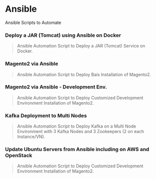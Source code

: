 # Ansible
Ansible Scripts to Automate

### Deploy a JAR (Tomcat) using Ansible on Docker

> Ansible Automation Script to Deploy a JAR (Tomcat) Service on Docker.

### Magento2 via Ansible

> Ansible Automation Script to Deploy Bais Installation of Magento2.

### Magento2 via Ansible - Development Env.

> Ansible Automation Script to Deploy Customized Development Environment Installation of Magento2.

### Kafka Deployment to Multi Nodes

> Ansible Automation Script to Deploy Kafka on a Multi Node Environment with 3 Kafka Nodes and 3 Zookeepers (2 on each Instance/VN).

### Update Ubuntu Servers from Ansible including on AWS and OpenStack

> Ansible Automation Script to Deploy Customized Development Environment Installation of Magento2.
